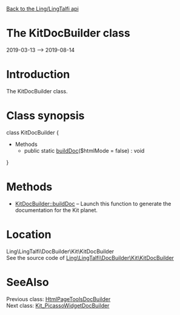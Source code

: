 [Back to the Ling/LingTalfi api](https://github.com/lingtalfi/LingTalfi/blob/master/doc/api/Ling/LingTalfi.md)



The KitDocBuilder class
================
2019-03-13 --> 2019-08-14






Introduction
============

The KitDocBuilder class.



Class synopsis
==============


class <span class="pl-k">KitDocBuilder</span>  {

- Methods
    - public static [buildDoc](https://github.com/lingtalfi/LingTalfi/blob/master/doc/api/Ling/LingTalfi/DocBuilder/Kit/KitDocBuilder/buildDoc.md)($htmlMode = false) : void

}






Methods
==============

- [KitDocBuilder::buildDoc](https://github.com/lingtalfi/LingTalfi/blob/master/doc/api/Ling/LingTalfi/DocBuilder/Kit/KitDocBuilder/buildDoc.md) &ndash; Launch this function to generate the documentation for the Kit planet.





Location
=============
Ling\LingTalfi\DocBuilder\Kit\KitDocBuilder<br>
See the source code of [Ling\LingTalfi\DocBuilder\Kit\KitDocBuilder](https://github.com/lingtalfi/LingTalfi/blob/master/DocBuilder/Kit/KitDocBuilder.php)



SeeAlso
==============
Previous class: [HtmlPageToolsDocBuilder](https://github.com/lingtalfi/LingTalfi/blob/master/doc/api/Ling/LingTalfi/DocBuilder/HtmlPageTools/HtmlPageToolsDocBuilder.md)<br>Next class: [Kit_PicassoWidgetDocBuilder](https://github.com/lingtalfi/LingTalfi/blob/master/doc/api/Ling/LingTalfi/DocBuilder/Kit_PicassoWidget/Kit_PicassoWidgetDocBuilder.md)<br>
